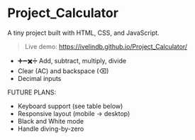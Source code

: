 # Project_Calculator

A tiny project built with HTML, CSS, and JavaScript.


> Live demo: https://ivelindb.github.io/Project_Calculator/


- ➕➖✖️➗ Add, subtract, multiply, divide
- Clear (AC) and backspace (⌫)
- Decimal inputs

FUTURE PLANS:
- Keyboard support (see table below)
- Responsive layout (mobile → desktop)
- Black and White mode
- Handle diving-by-zero
